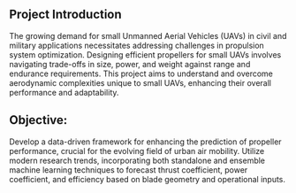 ## Project Introduction

The growing demand for small Unmanned Aerial Vehicles (UAVs) in civil and military applications necessitates addressing challenges in propulsion system optimization. 
Designing efficient propellers for small UAVs involves navigating trade-offs in size, power, and weight against range and endurance requirements. This project aims to understand and overcome aerodynamic complexities unique to small UAVs, 
enhancing their overall performance and adaptability.

## Objective:

Develop a data-driven framework for enhancing the prediction of propeller performance, crucial for the evolving field of urban air mobility. Utilize modern research trends, 
incorporating both standalone and ensemble machine learning techniques to forecast thrust coefficient, power coefficient, and efficiency based on blade geometry and operational inputs.

